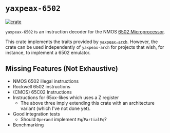# `yaxpeax-6502`

[![crate](https://img.shields.io/crates/v/yaxpeax-6502.svg?logo=rust)](https://crates.io/crates/yaxpeax-6502)

`yaxpeax-6502` is an instruction decoder for the NMOS [6502 Microprocessor](https://en.wikipedia.org/wiki/6502).

This crate implements the traits provided by [`yaxpeax-arch`](https://github.com/iximeow/yaxpeax-arch).
However, the crate can be used independently of `yaxpeax-arch` for projects
that wish, for instance, to implement a 6502 emulator.

## Missing Features (Not Exhaustive)
* NMOS 6502 illegal instructions
* Rockwell 6502 instructions
* (CMOS) 65C02 Instructions
* Instructions for 65xx-likes which uses a Z register
  * The above three imply extending this crate with an architecture
    variant (which I've not done yet).
* Good integration tests
  * Should `Operand` implement `Eq`/`PartialEq`?
* Benchmarking
